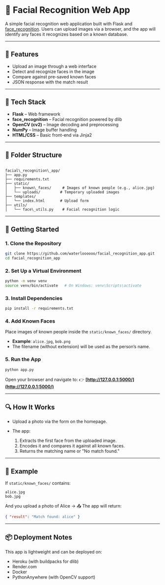 # 🧠 Facial Recognition Web App

A simple facial recognition web application built with Flask and [face_recognition](https://github.com/ageitgey/face_recognition). Users can upload images via a browser, and the app will identify any faces it recognizes based on a known database.

---

## 📸 Features

- Upload an image through a web interface
- Detect and recognize faces in the image
- Compare against pre-saved known faces
- JSON response with the match result

---

## 🧱 Tech Stack

- **Flask** – Web framework
- **face_recognition** – Facial recognition powered by dlib
- **OpenCV (cv2)** – Image decoding and preprocessing
- **NumPy** – Image buffer handling
- **HTML/CSS** – Basic front-end via Jinja2

---

## 📁 Folder Structure

```

facial\_recognition\_app/
├── app.py
├── requirements.txt
├── static/
│   ├── known\_faces/     # Images of known people (e.g., alice.jpg)
│   └── uploads/         # Temporary uploaded images
├── templates/
│   └── index.html       # Upload form
├── utils/
│   └── face\_utils.py    # Facial recognition logic

````

---

## 🚀 Getting Started

### 1. Clone the Repository

```bash
git clone https://github.com/waterloooooo/facial_recognition_app.git
cd facial_recognition_app
````

### 2. Set Up a Virtual Environment

```bash
python -m venv venv
source venv/bin/activate   # On Windows: venv\Scripts\activate
```

### 3. Install Dependencies

```bash
pip install -r requirements.txt
```

### 4. Add Known Faces

Place images of known people inside the `static/known_faces/` directory.

* **Example**: `alice.jpg`, `bob.png`
* The filename (without extension) will be used as the person’s name.

### 5. Run the App

```bash
python app.py
```

Open your browser and navigate to:
👉 **[http://127.0.0.1:5000/](http://127.0.0.1:5000/)**

---

## 🔍 How It Works

* Upload a photo via the form on the homepage.
* The app:

  1. Extracts the first face from the uploaded image.
  2. Encodes it and compares it against all known faces.
  3. Returns the matching name or "No match found."

---

## 🧪 Example

If `static/known_faces/` contains:

```
alice.jpg
bob.jpg
```

And you upload a photo of Alice →
📤 The app will return:

```json
{ "result": "Match found: alice" }
```

---

## 📦 Deployment Notes

This app is lightweight and can be deployed on:

* Heroku (with buildpacks for dlib)
* Render.com
* Docker
* PythonAnywhere (with OpenCV support)
